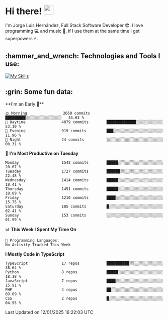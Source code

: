 <h1 align="left">
 <abc>
  <br>Hi there! <img src="https://user-images.githubusercontent.com/42378118/110234147-e3259600-7f4e-11eb-95be-0c4047144dea.gif" width="30"><br>
 </abc>
</h1>

I'm Jorge Luis Hernández, Full Stack Software Developer :sunglasses:. I love programming :computer: and music :musical_score:, if I use them at the same time I get superpowers :zap:. 


<h2 align="left">:hammer_and_wrench: Technologies and Tools I use:</h2>

[![My Skills](https://skillicons.dev/icons?i=js,ts,html,css,py,vue,react,next,nest,postgres,mysql)](https://skillicons.dev)

<h2 align="left">:grin: Some fun data:</h2>
<!--START_SECTION:waka-->
**I'm an Early 🐤** 

```text
🌞 Morning                2660 commits        █████████░░░░░░░░░░░░░░░░   34.63 % 
🌆 Daytime                4079 commits        █████████████░░░░░░░░░░░░   53.10 % 
🌃 Evening                919 commits         ███░░░░░░░░░░░░░░░░░░░░░░   11.96 % 
🌙 Night                  24 commits          ░░░░░░░░░░░░░░░░░░░░░░░░░   00.31 % 
```
📅 **I'm Most Productive on Tuesday** 

```text
Monday                   1542 commits        █████░░░░░░░░░░░░░░░░░░░░   20.07 % 
Tuesday                  1727 commits        ██████░░░░░░░░░░░░░░░░░░░   22.48 % 
Wednesday                1414 commits        █████░░░░░░░░░░░░░░░░░░░░   18.41 % 
Thursday                 1451 commits        █████░░░░░░░░░░░░░░░░░░░░   18.89 % 
Friday                   1210 commits        ████░░░░░░░░░░░░░░░░░░░░░   15.75 % 
Saturday                 185 commits         █░░░░░░░░░░░░░░░░░░░░░░░░   02.41 % 
Sunday                   153 commits         ░░░░░░░░░░░░░░░░░░░░░░░░░   01.99 % 
```


📊 **This Week I Spent My Time On** 

```text
💬 Programming Languages: 
No Activity Tracked This Week
```

**I Mostly Code in TypeScript** 

```text
TypeScript               17 repos            ██████████░░░░░░░░░░░░░░░   38.64 % 
Python                   8 repos             █████░░░░░░░░░░░░░░░░░░░░   18.18 % 
JavaScript               7 repos             ████░░░░░░░░░░░░░░░░░░░░░   15.91 % 
PHP                      4 repos             ██░░░░░░░░░░░░░░░░░░░░░░░   09.09 % 
CSS                      2 repos             █░░░░░░░░░░░░░░░░░░░░░░░░   04.55 % 
```




 Last Updated on 12/01/2025 16:22:03 UTC
<!--END_SECTION:waka-->
